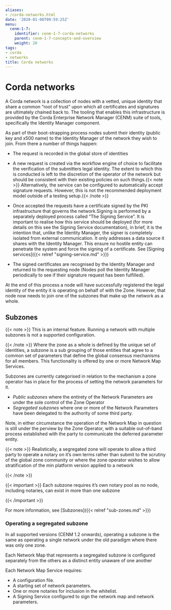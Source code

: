 ```yaml
---
aliases:
- /corda-networks.html
date: '2020-01-08T09:59:25Z'
menu:
  cenm-1-7:
    identifier: cenm-1-7-corda-networks
    parent: cenm-1-7-concepts-and-overview
    weight: 20
tags:
- corda
- networks
title: Corda networks
---
```



# Corda networks

A Corda network is a collection of nodes with a vetted, unique identity that share a common “root of trust”
upon which all certificates and signatures are ultimately chained back to. The tooling that enables this infrastructure
is provided by the Corda Enterprise Network Manager (CENM) suite of tools, specifically the Identity Manager component.

As part of their boot-strapping process nodes submit their identity (public key and x500 name) to the Identity Manager
of the network they wish to join. From there a number of things happen:


* The request is recorded in the global store of identities
* A new request is created via the workflow engine of choice to facilitate the verification of the submitters legal
identity. The extent to which this is conducted is left to the discretion of the operator of the network but
should be consistent with their existing policies on such things.{{< note >}}
Alternatively, the service can be configured to automatically accept signature requests. However, this is
not the recommended deployment model outside of a testing setup.{{< /note >}}

* Once accepted the requests have a certificate signed by the PKI infrastructure that governs the network.Signing is performed by a separately deployed process called “The Signing Service”. It is important to realise how
this service should be deployed (for more details on this see the Signing Service documentation), in brief, it is the
intention that, unlike the Identity Manager, the signer is completely isolated from external communication. It only
addresses a data source it shares with the Identity Manager. This ensure no hostile entity can penetrate the system
and force the signing of a certificate. See [Signing services]({{< relref "signing-service.md" >}})
* The signed certificates are recognised by the Identity Manager and returned to the requesting node (Nodes poll the
Identity Manager periodically to see if their signature request has been fulfilled).

At the end of this process a node will have successfully registered the legal identity of the entity it is operating
on behalf of with the Zone. However, that node now needs to join one of the subzones that make up the network as a
whole.


## Subzones

{{< note >}}
This is an internal feature. Running a network with multiple subzones is not a supported configuration.

{{< /note >}}
Where the zone as a whole is defined by the unique set of identities, a subzone is a sub grouping of those entities
that agree to a common set of parameters that define the global consensus mechanisms for all members. This functionality
is offered by one or more Network Map Services.

Subzones are currently categorised in relation to the mechanism a zone operator has in place for the process of
setting the network parameters for it.


* *Public subzones* where the entirety of the Network Parameters are under the sole control of the Zone Operator
* *Segregated subzones* where one or more of the Network Parameters have been delegated to the authority of some
third party.

Note, in either circumstance the operation of the Network Map in question is still under the perview by the Zone
Operator, with a suitable out-of-band process established with the party to communicate the deferred parameter
entity.

{{< note >}}
Realistically, a segregated zone will operate to allow a third party to operate a notary on it’s own
terms rather than submit to the scrutiny of the global zone community or where the zone operator wishes to allow
stratification of the min platform version applied to a network

{{< /note >}}

{{< important >}}
Each subzone requires it’s own notary pool as no node, including notaries, can exist in more than
one subzone


{{< /important >}}

For more information, see [Subzones]({{< relref "sub-zones.md" >}})


### Operating a segregated subzone

In all supported versions (CENM 1.2 onwards), operating a subzone is the same as operating a single
network under the old paradigm where there was only one zone.

Each Network Map that represents a segregated subzone is configured separately from the others as a distinct entity
unaware of one another

Each Network Map Service requires:

* A configuration file.
* A starting set of network parameters.
* One or more notaries for inclusion in the whitelist.
* A Signing Service configured to sign the network map and network parameters.
